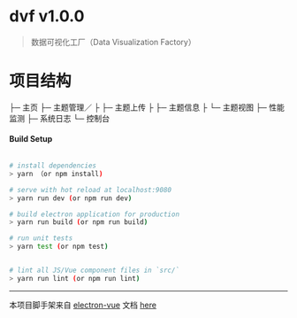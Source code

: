 # dvf v1.0.0

> 数据可视化工厂（Data Visualization Factory）

# 项目结构
  ├─ 主页
  ├─ 主题管理／
  ├   ├─ 主题上传
  ├   ├─ 主题信息
  ├   └─ 主题视图
  ├─ 性能监测
  ├─ 系统日志
  └─ 控制台

#### Build Setup

``` bash

# install dependencies
> yarn （or npm install)

# serve with hot reload at localhost:9080
> yarn run dev (or npm run dev)

# build electron application for production
> yarn run build (or npm run build)

# run unit tests
> yarn test (or npm test)


# lint all JS/Vue component files in `src/`
> yarn run lint (or npm run lint)

```

---

本项目脚手架来自 [electron-vue](https://github.com/SimulatedGREG/electron-vue) 
文档 [here](https://simulatedgreg.gitbooks.io/electron-vue/content/index.html)
